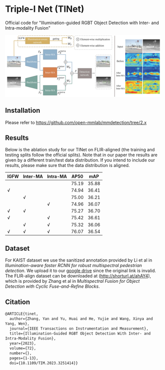 # Triple-I Net (TINet)
Official code for "Illumination-guided RGBT Object Detection with Inter- and Intra-modality Fusion"

![The structure of TINet](2_new_overall.jpg)

## Installation
Please refer to <https://github.com/open-mmlab/mmdetection/tree/2.x>

## Results
Below is the ablation study for our TINet on FLIR-aligned (the training and testing splits follow the official splits). 
Note that in our paper the results are given by a different train/test data distribution. 
If you intend to include our results, please make sure that the data distribution is aligned.

|     IGFW    |     Inter-MA    |     Intra-MA    |     AP50     |     mAP      |
|-------------|-----------------|-----------------|--------------|--------------|
|             |                 |                 |     75.19    |     35.88    |
|     √       |                 |                 |     74.94    |     36.41    |
|             |     √           |                 |     75.00    |     36.21    |
|             |                 |     √           |     74.96    |     36.07    |
|     √       |     √           |                 |     75.27    |     36.70    |
|     √       |                 |     √           |     75.42    |     36.61    |
|             |     √           |     √           |     75.32    |     36.06    |
|     √       |     √           |     √           |     76.07    |     36.54    |

## Dataset
For KAIST dataset we use the sanitized annotation provided by Li et al in *Illumination-aware faster RCNN for robust multispectral pedestrian detection*. We upload it to our [google drive](https://drive.google.com/file/d/1De0_xBM74CdsZW8a7eUVrF4RUtl1Oxx6/view?usp=drive_link) since the original link is invalid. The FLIR-align dataset can be downloaded at (http://shorturl.at/ahAY4), which is provided by Zhang et al in *Multispectral Fusion for Object Detection with Cyclic Fuse-and-Refine Blocks*.

## Citation
````
@ARTICLE{tinet,
  author={Zhang, Yan and Yu, Huai and He, Yujie and Wang, Xinya and Yang, Wen},
  journal={IEEE Transactions on Instrumentation and Measurement}, 
  title={Illumination-Guided RGBT Object Detection With Inter- and Intra-Modality Fusion}, 
  year={2023},
  volume={72},
  number={},
  pages={1-13},
  doi={10.1109/TIM.2023.3251414}}
````
